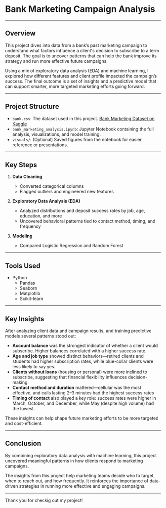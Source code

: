 # Bank Marketing Campaign Analysis
---

## Overview
This project dives into data from a bank’s past marketing campaign to understand what factors influence a client's decision to subscribe to a term deposit. The goal is to uncover patterns that can help the bank improve its strategy and run more effective future campaigns.

Using a mix of exploratory data analysis (EDA) and machine learning, I explored how different features and client profile impacted the campaign’s success. The final outcome is a set of insights and a predictive model that can support smarter, more targeted marketing efforts going forward.

---

## Project Structure

- `bank.csv`: The dataset used in this project. [Bank Marketing Dataset on Kaggle](https://www.kaggle.com/datasets/janiobachmann/bank-marketing-dataset)
- `bank_marketing_analysis.ipynb`: Jupyter Notebook containing the full analysis, visualizations, and model training.
- `visuals/`: (Optional) Saved figures from the notebook for easier reference or presentations.

---

## Key Steps

1. **Data Cleaning**  
   - Converted categorical columns  
   - Flagged outliers and engineered new features

2. **Exploratory Data Analysis (EDA)**  
   - Analyzed distributions and deposit success rates by job, age, education, and more  
   - Uncovered behavioral patterns tied to contact method, timing, and frequency

3. **Modeling**  
   - Compared Logistic Regression and Random Forest

---

## Tools Used

- Python
    * Pandas
    * Seaborn
    * Matplotlib
    * Scikit-learn
      
---

## Key Insights
After analyzing client data and campaign results, and training predictive models several patterns stood out:

- **Account balance** was the strongest indicator of whether a client would subscribe. Higher balances correlated with a higher success rate.
- **Age and job type** showed distinct behaviors—retired clients and students had higher subscription rates, while blue-collar clients were less likely to say yes.
- **Clients without loans** (housing or personal) were more inclined to subscribe, suggesting that financial flexibility influences decision-making.
- **Contact method and duration** mattered—cellular was the most effective, and calls lasting 2–3 minutes had the highest success rates
- **Timing of contact** also played a key role: success rates were higher in March, October, and December, while May (despite high volume) had the lowest.

These insights can help shape future marketing efforts to be more targeted and cost-efficient.

---

## Conclusion

By combining exploratory data analysis with machine learning, this project uncovered meaningful patterns in how clients respond to marketing campaigns. 

The insights from this project help marketing teams decide who to target, when to reach out, and how frequently. It reinforces the importance of data-driven strategies in running more effective and engaging campaigns.

---

Thank you for checkig out my project!

